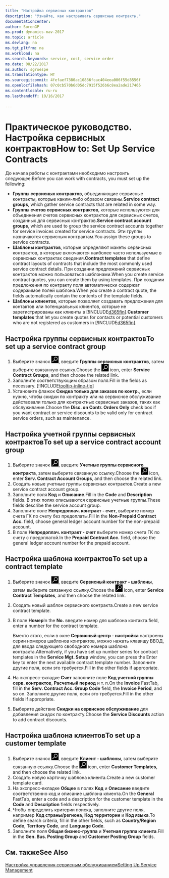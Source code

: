 ```yaml
---
title: "Настройка сервисных контрактов"
description: "Узнайте, как настраивать сервисные контракты."
documentationcenter: 
author: SorenGP
ms.prod: dynamics-nav-2017
ms.topic: article
ms.devlang: na
ms.tgt_pltfrm: na
ms.workload: na
ms.search.keywords: service, cost, service order
ms.date: 08/22/2017
ms.author: sgroespe
ms.translationtype: HT
ms.sourcegitcommit: 4fefaef7380ac10836fcac404eea006f55d8556f
ms.openlocfilehash: 07c0cb570b6d05dc7915f526b6c8ea2ade217465
ms.contentlocale: ru-ru
ms.lasthandoff: 10/16/2017

---
```


# <a name="how-to-set-up-service-contracts"></a><span data-ttu-id="9f95f-103">Практическое руководство. Настройка сервисных контрактов</span><span class="sxs-lookup"><span data-stu-id="9f95f-103">How to: Set Up Service Contracts</span></span>
<span data-ttu-id="9f95f-104">До начала работы с контрактами необходимо настроить следующее:</span><span class="sxs-lookup"><span data-stu-id="9f95f-104">Before you can work with contracts, you must set up the following:</span></span> 

* <span data-ttu-id="9f95f-105">**Группы сервисных контрактов**, объединяющие сервисные контракты, которые каким-либо образом связаны.</span><span class="sxs-lookup"><span data-stu-id="9f95f-105">**Service contract groups**, which gather service contracts that are related in some way.</span></span>
* <span data-ttu-id="9f95f-106">**Группы счетов сервисных контрактов**, которые используются для объединения счетов сервисных контрактов для сервисных счетов, созданных для сервисных контрактов.</span><span class="sxs-lookup"><span data-stu-id="9f95f-106">**Service contract account groups**, which are used to group the service contract accounts together for service invoices created for service contracts.</span></span> <span data-ttu-id="9f95f-107">Эти группы назначаются сервисным контрактам.</span><span class="sxs-lookup"><span data-stu-id="9f95f-107">You assign these groups to service contracts.</span></span>  
* <span data-ttu-id="9f95f-108">**Шаблоны контрактов**, которые определяют макеты сервисных контрактов, в которые включаются наиболее часто используемые в сервисных контрактах сведения.</span><span class="sxs-lookup"><span data-stu-id="9f95f-108">**Contract templates** that define contract layouts of contracts that include the most commonly used service contract details.</span></span> <span data-ttu-id="9f95f-109">При создании предложений сервисных контрактов можно пользоваться шаблонами.</span><span class="sxs-lookup"><span data-stu-id="9f95f-109">When you create service contract quotes, you can create them by using templates.</span></span> <span data-ttu-id="9f95f-110">При создании предложения по контракту поля автоматически содержат содержимое полей шаблона.</span><span class="sxs-lookup"><span data-stu-id="9f95f-110">When you create a contract quote, the fields automatically contain the contents of the template fields.</span></span>
* <span data-ttu-id="9f95f-111">**Шаблоны клиентов**, которые позволяет создавать предложения для контактов или потенциальных клиентов, которые не зарегистрированы как клиенты в [!INCLUDE[d365fin](includes/d365fin_md.md)].</span><span class="sxs-lookup"><span data-stu-id="9f95f-111">**Customer templates** that let you create quotes for contacts or potential customers who are not registered as customers in [!INCLUDE[d365fin](includes/d365fin_md.md)].</span></span>  

## <a name="to-set-up-a-service-contract-group"></a><span data-ttu-id="9f95f-112">Настройка группы сервисных контрактов</span><span class="sxs-lookup"><span data-stu-id="9f95f-112">To set up a service contract group</span></span>  
1. <span data-ttu-id="9f95f-113">Выберите значок ![Поиск страницы или отчета](media/ui-search/search_small.png "Значок поиска страницы или отчета"), введите **Группы сервисных контрактов**, затем выберите связанную ссылку.</span><span class="sxs-lookup"><span data-stu-id="9f95f-113">Choose the ![Search for Page or Report](media/ui-search/search_small.png "Search for Page or Report icon") icon, enter **Service Contract Groups**, and then choose the related link.</span></span>  
2. <span data-ttu-id="9f95f-114">Заполните соответствующим образом поля.</span><span class="sxs-lookup"><span data-stu-id="9f95f-114">Fill in the fields as necessary.</span></span> [!INCLUDE[tooltip-inline-tip](includes/tooltip-inline-tip_md.md)]
3. <span data-ttu-id="9f95f-115">Установите флажок **Скидка только для заказов по контр.**, если нужно, чтобы скидки по контракту или на сервисное обслуживание действовали только для контрактных сервисных заказов, таких как обслуживание.</span><span class="sxs-lookup"><span data-stu-id="9f95f-115">Choose the **Disc. on Contr. Orders Only** check box if you want contract or service discounts to be valid only for contract service orders, such as maintenance.</span></span>  

## <a name="to-set-up-a-service-contract-account-group"></a><span data-ttu-id="9f95f-116">Настройка учетной группы сервисных контрактов</span><span class="sxs-lookup"><span data-stu-id="9f95f-116">To set up a service contract account group</span></span>  
1. <span data-ttu-id="9f95f-117">Выберите значок ![Поиск страницы или отчета](media/ui-search/search_small.png "Значок поиска страницы или отчета"), введите **Учетные группы сервисного контракта**, затем выберите связанную ссылку.</span><span class="sxs-lookup"><span data-stu-id="9f95f-117">Choose the ![Search for Page or Report](media/ui-search/search_small.png "Search for Page or Report icon") icon, enter **Serv. Contract Account Groups**, and then choose the related link.</span></span>  
2. <span data-ttu-id="9f95f-118">Создать новые учетные группы сервисных контрактов.</span><span class="sxs-lookup"><span data-stu-id="9f95f-118">Create a new service contract account group.</span></span>   
3. <span data-ttu-id="9f95f-119">Заполните поля **Код** и **Описание**.</span><span class="sxs-lookup"><span data-stu-id="9f95f-119">Fill in the **Code** and **Description** fields.</span></span> <span data-ttu-id="9f95f-120">В этих полях описываются сервисные учетные группы.</span><span class="sxs-lookup"><span data-stu-id="9f95f-120">These fields describe the service account group.</span></span>  
4. <span data-ttu-id="9f95f-121">Заполните поле **Непредоплач. контракт - счет**, выберите номер счета ГК по счету без предоплаты.</span><span class="sxs-lookup"><span data-stu-id="9f95f-121">Fill in the **Non-Prepaid Contract Acc.** field, choose general ledger account number for the non-prepaid account.</span></span>  
5. <span data-ttu-id="9f95f-122">В поле **Непредоплач. контракт - счет** выберите номер счета ГК по счету с предоплатой.</span><span class="sxs-lookup"><span data-stu-id="9f95f-122">In the **Prepaid Contract Acc.** field, choose the general ledger account number for the prepaid account.</span></span>  

## <a name="to-set-up-a-contract-template"></a><span data-ttu-id="9f95f-123">Настройка шаблона контрактов</span><span class="sxs-lookup"><span data-stu-id="9f95f-123">To set up a contract template</span></span>  
1. <span data-ttu-id="9f95f-124">Выберите значок ![Поиск страницы или отчета](media/ui-search/search_small.png "Значок поиска страницы или отчета"), введите **Сервисный контракт - шаблоны**, затем выберите связанную ссылку.</span><span class="sxs-lookup"><span data-stu-id="9f95f-124">Choose the ![Search for Page or Report](media/ui-search/search_small.png "Search for Page or Report icon") icon, enter **Service Contract Templates**, and then choose the related link.</span></span>  
2. <span data-ttu-id="9f95f-125">Создать новый шаблон сервисного контракта.</span><span class="sxs-lookup"><span data-stu-id="9f95f-125">Create a new service contract template.</span></span>  
3. <span data-ttu-id="9f95f-126">В поле **Номер**</span><span class="sxs-lookup"><span data-stu-id="9f95f-126">In the **No.**</span></span> <span data-ttu-id="9f95f-127">введите номер для шаблона контакта.</span><span class="sxs-lookup"><span data-stu-id="9f95f-127">field, enter a number for the contract template.</span></span>  
  
     <span data-ttu-id="9f95f-128">Вместо этого, если в окне **Сервисный центр - настройка** настроены серии номеров шаблонов контрактов, можно нажать клавишу ВВОД, для ввода следующего свободного номера шаблона контракта.</span><span class="sxs-lookup"><span data-stu-id="9f95f-128">Alternatively, if you have set up number series for contract templates in the **Service Mgt. Setup** window, you can press the Enter key to enter the next available contract template number.</span></span> <span data-ttu-id="9f95f-129">Заполните другие поля, если это требуется.</span><span class="sxs-lookup"><span data-stu-id="9f95f-129">Fill in the other fields if appropriate.</span></span>  
  
4. <span data-ttu-id="9f95f-130">На экспресс-вкладке **Счет** заполните поле **Код учетной группы серв. контрактов**, **Расчетный период** и т. п.</span><span class="sxs-lookup"><span data-stu-id="9f95f-130">On the **Invoice** FastTab, fill in the **Serv. Contract Acc. Group Code** field, the **Invoice Period**, and so on.</span></span> <span data-ttu-id="9f95f-131">Заполните другие поля, если это требуется.</span><span class="sxs-lookup"><span data-stu-id="9f95f-131">Fill in the other fields if appropriate.</span></span>  
5. <span data-ttu-id="9f95f-132">Выберите действие **Скидки на сервисное обслуживание** для добавления скидок по контракту.</span><span class="sxs-lookup"><span data-stu-id="9f95f-132">Choose the **Service Discounts** action to add contract discounts.</span></span>  

## <a name="to-set-up-a-customer-template"></a><span data-ttu-id="9f95f-133">Настройка шаблона клиентов</span><span class="sxs-lookup"><span data-stu-id="9f95f-133">To set up a customer template</span></span>  
1. <span data-ttu-id="9f95f-134">Выберите значок ![Поиск страницы или отчета](media/ui-search/search_small.png "Значок поиска страницы или отчета"), введите **Клиент - шаблоны**, затем выберите связанную ссылку.</span><span class="sxs-lookup"><span data-stu-id="9f95f-134">Choose the ![Search for Page or Report](media/ui-search/search_small.png "Search for Page or Report icon") icon, enter **Customer Templates**, and then choose the related link.</span></span>  
2. <span data-ttu-id="9f95f-135">Создать новую карточку шаблона клиента.</span><span class="sxs-lookup"><span data-stu-id="9f95f-135">Create a new customer template card.</span></span>  
3. <span data-ttu-id="9f95f-136">На экспресс-вкладке **Общее** в полях **Код** и **Описание** введите соответственно код и описание шаблона клиента.</span><span class="sxs-lookup"><span data-stu-id="9f95f-136">On the **General** FastTab, enter a code and a description for the customer template in the **Code** and **Description** fields respectively.</span></span> 
4. <span data-ttu-id="9f95f-137">Чтобы определить критерии поиска, заполните другие поля, например **Код страны/региона**, **Код территории** и **Код языка**.</span><span class="sxs-lookup"><span data-stu-id="9f95f-137">To define search criteria, fill in the other fields, such as **Country/Region Code**, **Territory Code**, and **Language Code**.</span></span>  
5. <span data-ttu-id="9f95f-138">Заполните поля **Общая бизнес-группа** и **Учетная группа клиента**.</span><span class="sxs-lookup"><span data-stu-id="9f95f-138">Fill in the **Gen. Bus. Posting Group** and **Customer Posting Group** fields.</span></span>  

## <a name="see-also"></a><span data-ttu-id="9f95f-139">См. также</span><span class="sxs-lookup"><span data-stu-id="9f95f-139">See Also</span></span>
[<span data-ttu-id="9f95f-140">Настройка управления сервисным обслуживанием</span><span class="sxs-lookup"><span data-stu-id="9f95f-140">Setting Up Service Management</span></span>](service-setup-service.md)
